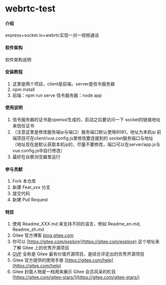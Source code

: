 # webrtc-test

#### 介绍
express+socket.io+webrtc实现一对一视频通话

#### 软件架构
软件架构说明


#### 安装教程

1.  这里是两个项目，client是前端，server是信令服务器
2.  npm install
3.  前端：npm run serve 信令服务器：node app

#### 使用说明

1.  信令服务器的证书是openssl生成的，启动之后要访问一下 socket的链接地址 来信任证书
2.  （注意这里是修改服务端ip与端口）服务端口默认使用8081，地址为本机ip 前端项目可在client/vue.config.js里修改要连接到的 socket服务端口与地址（地址现在是默认获取本机ip的，尽量不要修改，端口可以在server/app.js与vue.config.js中自行修改）
3.  最好在谷歌浏览器里运行


#### 参与贡献

1.  Fork 本仓库
2.  新建 Feat_xxx 分支
3.  提交代码
4.  新建 Pull Request


#### 特技

1.  使用 Readme\_XXX.md 来支持不同的语言，例如 Readme\_en.md, Readme\_zh.md
2.  Gitee 官方博客 [blog.gitee.com](https://blog.gitee.com)
3.  你可以 [https://gitee.com/explore](https://gitee.com/explore) 这个地址来了解 Gitee 上的优秀开源项目
4.  [GVP](https://gitee.com/gvp) 全称是 Gitee 最有价值开源项目，是综合评定出的优秀开源项目
5.  Gitee 官方提供的使用手册 [https://gitee.com/help](https://gitee.com/help)
6.  Gitee 封面人物是一档用来展示 Gitee 会员风采的栏目 [https://gitee.com/gitee-stars/](https://gitee.com/gitee-stars/)
